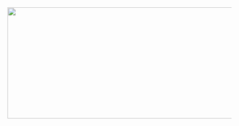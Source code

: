 <img src="https://github.com/SkosMartren/useful-materials/blob/main/DFS_graph_1.png" width="800" height="250"/>

